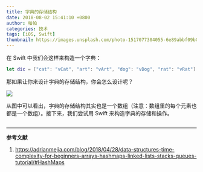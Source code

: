 ```yaml
---
title: 字典的存储结构
date: 2018-08-02 15:41:10 +0800
author: 帕帕
categories: 技术
tags: [iOS, Swift]
thumbnail: https://images.unsplash.com/photo-1517077304055-6e89abbf09b0?ixlib=rb-0.3.5&ixid=eyJhcHBfaWQiOjEyMDd9&s=3f799bed83db2959c476e69a3307d39e&auto=format&fit=crop&w=160&q=100
---
```


在 Swift 中我们会这样来构造一个字典：
```Swift
let dic = ["cat": "vCat", "art": "vArt", "dog": "vDog", "rat": "vRat"]
```
那如果让你来设计字典的存储结构，你会怎么设计呢？

![](https://i.imgur.com/tmhQb4z.jpg)

从图中可以看出，字典的存储结构其实也是一个数组（注意：数组里的每个元素也都是一个数组）。接下来，我们尝试用 Swift 来构造字典的存储和操作。

## 




---

**参考文献**

1. https://adrianmejia.com/blog/2018/04/28/data-structures-time-complexity-for-beginners-arrays-hashmaps-linked-lists-stacks-queues-tutorial/#HashMaps


